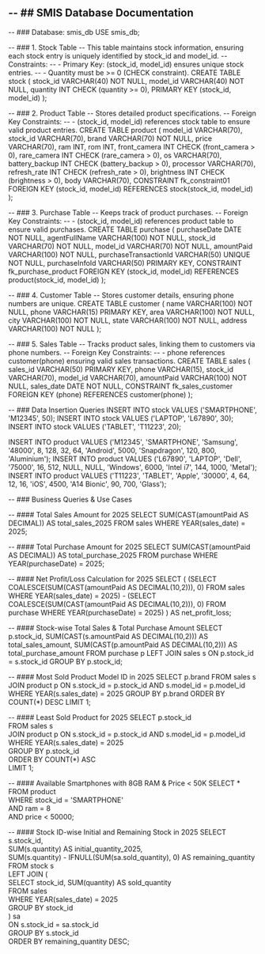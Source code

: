 -- ## SMIS Database Documentation
-- 
-- ### Database: smis_db
USE smis_db;

-- ### 1. Stock Table
-- This table maintains stock information, ensuring each stock entry is uniquely identified by stock_id and model_id.
-- Constraints:
-- - Primary Key: (stock_id, model_id) ensures unique stock entries.
-- - Quantity must be >= 0 (CHECK constraint).
CREATE TABLE stock (
  stock_id VARCHAR(40) NOT NULL,
  model_id VARCHAR(40) NOT NULL,
  quantity INT CHECK (quantity >= 0),
  PRIMARY KEY (stock_id, model_id)
);

-- ### 2. Product Table
-- Stores detailed product specifications.
-- Foreign Key Constraints:
-- - (stock_id, model_id) references stock table to ensure valid product entries.
CREATE TABLE product (
  model_id VARCHAR(70),
  stock_id VARCHAR(70),
  brand VARCHAR(70) NOT NULL,
  price VARCHAR(70),
  ram INT,
  rom INT,
  front_camera INT CHECK (front_camera > 0),
  rare_camera INT CHECK (rare_camera > 0),
  os VARCHAR(70),
  battery_backup INT CHECK (battery_backup > 0),
  processor VARCHAR(70),
  refresh_rate INT CHECK (refresh_rate > 0),
  brightness INT CHECK (brightness > 0),
  body VARCHAR(70),
  CONSTRAINT fk_constraint01 FOREIGN KEY (stock_id, model_id) 
  REFERENCES stock(stock_id, model_id)
);

-- ### 3. Purchase Table
-- Keeps track of product purchases.
-- Foreign Key Constraints:
-- - (stock_id, model_id) references product table to ensure valid purchases.
CREATE TABLE purchase (
  purchaseDate DATE NOT NULL,
  agentFullName VARCHAR(100) NOT NULL,
  stock_id VARCHAR(70) NOT NULL,
  model_id VARCHAR(70) NOT NULL,
  amountPaid VARCHAR(100) NOT NULL,
  purchaseTransactionId VARCHAR(50) UNIQUE NOT NULL,
  purchaseInfoId VARCHAR(50) PRIMARY KEY,
  CONSTRAINT fk_purchase_product FOREIGN KEY (stock_id, model_id) 
  REFERENCES product(stock_id, model_id)
);

-- ### 4. Customer Table
-- Stores customer details, ensuring phone numbers are unique.
CREATE TABLE customer (
  name VARCHAR(100) NOT NULL,
  phone VARCHAR(15) PRIMARY KEY,
  area VARCHAR(100) NOT NULL,
  city VARCHAR(100) NOT NULL,
  state VARCHAR(100) NOT NULL,
  address VARCHAR(100) NOT NULL
);

-- ### 5. Sales Table
-- Tracks product sales, linking them to customers via phone numbers.
-- Foreign Key Constraints:
-- - phone references customer(phone) ensuring valid sales transactions.
CREATE TABLE sales (
  sales_id VARCHAR(50) PRIMARY KEY,
  phone VARCHAR(15),
  stock_id VARCHAR(70),
  model_id VARCHAR(70),
  amountPaid VARCHAR(100) NOT NULL,
  sales_date DATE NOT NULL,
  CONSTRAINT fk_sales_customer FOREIGN KEY (phone) 
  REFERENCES customer(phone)
);

-- ### Data Insertion Queries
INSERT INTO stock VALUES ('SMARTPHONE', 'M12345', 50);
INSERT INTO stock VALUES ('LAPTOP', 'L67890', 30);
INSERT INTO stock VALUES ('TABLET', 'T11223', 20);

INSERT INTO product VALUES ('M12345', 'SMARTPHONE', 'Samsung', '48000', 8, 128, 32, 64, 'Android', 5000, 'Snapdragon', 120, 800, 'Aluminium');
INSERT INTO product VALUES ('L67890', 'LAPTOP', 'Dell', '75000', 16, 512, NULL, NULL, 'Windows', 6000, 'Intel i7', 144, 1000, 'Metal');
INSERT INTO product VALUES ('T11223', 'TABLET', 'Apple', '30000', 4, 64, 12, 16, 'iOS', 4500, 'A14 Bionic', 90, 700, 'Glass');

-- ### Business Queries & Use Cases

-- #### Total Sales Amount for 2025
SELECT SUM(CAST(amountPaid AS DECIMAL)) AS total_sales_2025
FROM sales
WHERE YEAR(sales_date) = 2025;

-- #### Total Purchase Amount for 2025
SELECT SUM(CAST(amountPaid AS DECIMAL)) AS total_purchase_2025
FROM purchase
WHERE YEAR(purchaseDate) = 2025;

-- #### Net Profit/Loss Calculation for 2025
SELECT 
    ( 
        (SELECT COALESCE(SUM(CAST(amountPaid AS DECIMAL(10,2))), 0) 
         FROM sales 
         WHERE YEAR(sales_date) = 2025) 
        - 
        (SELECT COALESCE(SUM(CAST(amountPaid AS DECIMAL(10,2))), 0) 
         FROM purchase 
         WHERE YEAR(purchaseDate) = 2025) 
    ) AS net_profit_loss;

-- #### Stock-wise Total Sales & Total Purchase Amount
SELECT 
    p.stock_id, 
    SUM(CAST(s.amountPaid AS DECIMAL(10,2))) AS total_sales_amount,
    SUM(CAST(p.amountPaid AS DECIMAL(10,2))) AS total_purchase_amount
FROM purchase p
LEFT JOIN sales s ON p.stock_id = s.stock_id
GROUP BY p.stock_id;

-- #### Most Sold Product Model ID in 2025
SELECT p.brand
FROM sales s
JOIN product p ON s.stock_id = p.stock_id AND s.model_id = p.model_id
WHERE YEAR(s.sales_date) = 2025
GROUP BY p.brand
ORDER BY COUNT(*) DESC
LIMIT 1;

-- #### Least Sold Product for 2025
SELECT p.stock_id  
FROM sales s  
JOIN product p ON s.stock_id = p.stock_id AND s.model_id = p.model_id  
WHERE YEAR(s.sales_date) = 2025  
GROUP BY p.stock_id  
ORDER BY COUNT(*) ASC  
LIMIT 1;

-- #### Available Smartphones with 8GB RAM & Price < 50K
SELECT *  
FROM product  
WHERE stock_id = 'SMARTPHONE'  
AND ram = 8  
AND price < 50000;

-- #### Stock ID-wise Initial and Remaining Stock in 2025
SELECT 
    s.stock_id,  
    SUM(s.quantity) AS initial_quantity_2025,  
    SUM(s.quantity) - IFNULL(SUM(sa.sold_quantity), 0) AS remaining_quantity  
FROM stock s  
LEFT JOIN (  
    SELECT stock_id, SUM(quantity) AS sold_quantity  
    FROM sales  
    WHERE YEAR(sales_date) = 2025  
    GROUP BY stock_id  
) sa  
ON s.stock_id = sa.stock_id  
GROUP BY s.stock_id  
ORDER BY remaining_quantity DESC;
